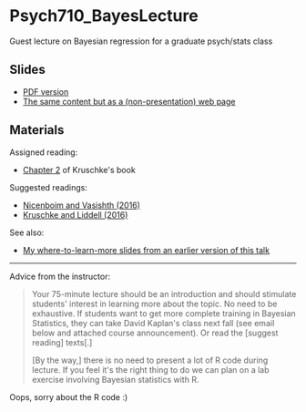 # Psych710_BayesLecture

Guest lecture on Bayesian regression for a graduate psych/stats class

## Slides

* [PDF version](https://cdn.rawgit.com/tjmahr/Psych710_BayesLecture/55f446a0/bayes_slides_out.pdf)
* [The same content but as a (non-presentation) web page](https://cdn.rawgit.com/tjmahr/Psych710_BayesLecture/55f446a0/bayes_slides.html)


## Materials

Assigned reading:

* [Chapter 2](https://sites.google.com/site/doingbayesiandataanalysis/sample-chapter) of Kruschke's book

Suggested readings:

* [Nicenboim and Vasishth (2016)](https://arxiv.org/pdf/1602.00245.pdf)
* [Kruschke and Liddell (2016)](https://papers.ssrn.com/sol3/papers.cfm?abstract_id=2606016)

See also:

* [My where-to-learn-more slides from an earlier version of this talk](https://cdn.rawgit.com/tjmahr/MadR_RStanARM/master/04-learning-more-rpubs.html#/)

***

Advice from the instructor: 

> Your 75-minute lecture should be an introduction and should stimulate students' interest in learning more about the topic. No need to be exhaustive. If students want to get more complete training in Bayesian Statistics, they can take David Kaplan's class next fall (see email below and attached course announcement). Or read the [suggest reading] texts[.]
> 
> [By the way,] there is no need to present a lot of R code during lecture. If you feel it's the right thing to do we can plan on a lab exercise involving Bayesian statistics with R.

Oops, sorry about the R code :)
